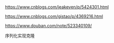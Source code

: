 https://www.cnblogs.com/jeakeven/p/5424301.html

https://www.cnblogs.com/gistao/p/4369216.html



https://www.douban.com/note/523340109/



序列化实现克隆







